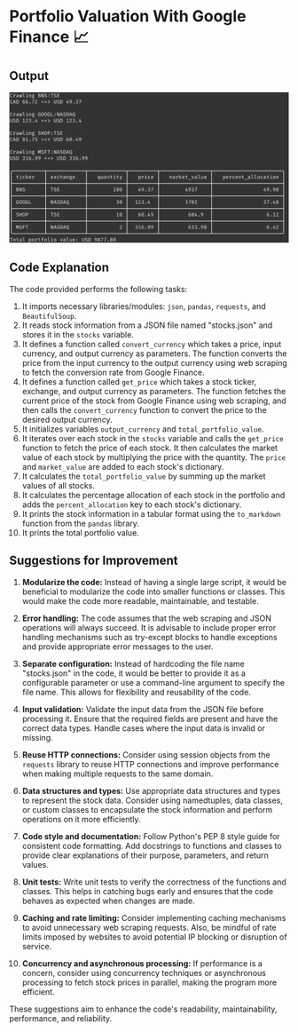 # Portfolio Valuation With Google Finance 📈

## Output

![](output.png)

## Code Explanation

The code provided performs the following tasks:

1. It imports necessary libraries/modules: `json`, `pandas`, `requests`, and `BeautifulSoup`.
2. It reads stock information from a JSON file named "stocks.json" and stores it in the `stocks` variable.
3. It defines a function called `convert_currency` which takes a price, input currency, and output currency as parameters. The function converts the price from the input currency to the output currency using web scraping to fetch the conversion rate from Google Finance.
4. It defines a function called `get_price` which takes a stock ticker, exchange, and output currency as parameters. The function fetches the current price of the stock from Google Finance using web scraping, and then calls the `convert_currency` function to convert the price to the desired output currency.
5. It initializes variables `output_currency` and `total_portfolio_value`.
6. It iterates over each stock in the `stocks` variable and calls the `get_price` function to fetch the price of each stock. It then calculates the market value of each stock by multiplying the price with the quantity. The `price` and `market_value` are added to each stock's dictionary.
7. It calculates the `total_portfolio_value` by summing up the market values of all stocks.
8. It calculates the percentage allocation of each stock in the portfolio and adds the `percent_allocation` key to each stock's dictionary.
9. It prints the stock information in a tabular format using the `to_markdown` function from the `pandas` library.
10. It prints the total portfolio value.

## Suggestions for Improvement

1. **Modularize the code:** Instead of having a single large script, it would be beneficial to modularize the code into smaller functions or classes. This would make the code more readable, maintainable, and testable.

2. **Error handling:** The code assumes that the web scraping and JSON operations will always succeed. It is advisable to include proper error handling mechanisms such as try-except blocks to handle exceptions and provide appropriate error messages to the user.

3. **Separate configuration:** Instead of hardcoding the file name "stocks.json" in the code, it would be better to provide it as a configurable parameter or use a command-line argument to specify the file name. This allows for flexibility and reusability of the code.

4. **Input validation:** Validate the input data from the JSON file before processing it. Ensure that the required fields are present and have the correct data types. Handle cases where the input data is invalid or missing.

5. **Reuse HTTP connections:** Consider using session objects from the `requests` library to reuse HTTP connections and improve performance when making multiple requests to the same domain.

6. **Data structures and types:** Use appropriate data structures and types to represent the stock data. Consider using namedtuples, data classes, or custom classes to encapsulate the stock information and perform operations on it more efficiently.

7. **Code style and documentation:** Follow Python's PEP 8 style guide for consistent code formatting. Add docstrings to functions and classes to provide clear explanations of their purpose, parameters, and return values.

8. **Unit tests:** Write unit tests to verify the correctness of the functions and classes. This helps in catching bugs early and ensures that the code behaves as expected when changes are made.

9. **Caching and rate limiting:** Consider implementing caching mechanisms to avoid unnecessary web scraping requests. Also, be mindful of rate limits imposed by websites to avoid potential IP blocking or disruption of service.

10. **Concurrency and asynchronous processing:** If performance is a concern, consider using concurrency techniques or asynchronous processing to fetch stock prices in parallel, making the program more efficient.

These suggestions aim to enhance the code's readability, maintainability, performance, and reliability.

